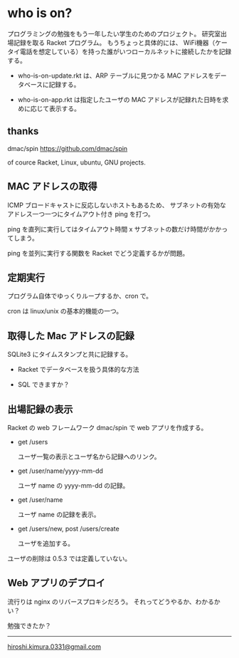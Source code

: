 # who is on?

プログラミングの勉強をもう一年したい学生のためのプロジェクト。
研究室出場記録を取る Racket プログラム。
もうちょっと具体的には、
WiFi機器（ケータイ電話を想定している）を持った誰がいつローカルネットに接続したかを記録する。

* who-is-on-update.rkt は、ARP テーブルに見つかる MAC アドレスをデータベースに記録する。

* who-is-on-app.rkt は指定したユーザの MAC アドレスが記録れた日時を求めに応じて表示する。

## thanks

dmac/spin https://github.com/dmac/spin

of cource Racket, Linux, ubuntu, GNU projects.

## MAC アドレスの取得

ICMP ブロードキャストに反応しないホストもあるため、
サブネットの有効なアドレス一つ一つにタイムアウト付き ping を打つ。

ping を直列に実行してはタイムアウト時間 x サブネットの数だけ時間がかかってしまう。

ping を並列に実行する関数を Racket でどう定義するかが問題。

## 定期実行

プログラム自体でゆっくりループするか、cron で。

cron は linux/unix の基本的機能の一つ。

## 取得した Mac アドレスの記録

SQLite3 にタイムスタンプと共に記録する。

* Racket でデータベースを扱う具体的な方法

* SQL できますか？

## 出場記録の表示

Racket の web フレームワーク dmac/spin で web アプリを作成する。

* get /users

  ユーザ一覧の表示とユーザ名から記録へのリンク。

* get /user/name/yyyy-mm-dd

  ユーザ name の yyyy-mm-dd の記録。

* get /user/name

  ユーザ name の記録を表示。

* get /users/new, post /users/create

  ユーザを追加する。

ユーザの削除は 0.5.3 では定義していない。

## Web アプリのデプロイ

流行りは nginx のリバースプロキシだろう。
それってどうやるか、わかるかい？


勉強できたか？

---
hiroshi.kimura.0331@gmail.com
